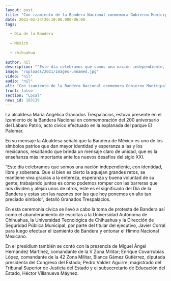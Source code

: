 ```yaml
---
layout: post
title: "Con izamiento de la Bandera Nacional conmemora Gobierno Municipal 200 años de historia"
date: 2021-02-24T20:19:00.000-06:00
tags:
  
  - Día de la Bandera
  
  - México
  
  - chihuahua
  
author: nil
description: "“Este día celebramos que somos una nación independiente, con identidad, libre y soberana."
image: "/uploads/2021/images-unnamed.jpg"
video: "nil"
audio: "nil"
alt: "Con izamiento de la Bandera Nacional conmemora Gobierno Municipal 200 años de historia"
front: false
section: "Local"
news_id: 183139
---
```


La alcaldesa María Angélica Granados Trespalacios, estuvo presente en el Izamiento de la Bandera Nacional en conmemoración del 200 aniversario del Lábaro Patrio, acto cívico efectuado en la explanada del parque El Palomar.

En su mensaje la Alcaldesa señaló que la Bandera de México es uno de los símbolos patrios que dan mayor identidad y esperanza a las y los mexicanos, resaltando que brinda un mensaje claro de unidad, que es la enseñanza más importante ante los nuevos desafíos del siglo XXI.

“Este día celebramos que somos una nación independiente, con identidad, libre y soberana. Que si bien es cierto la aquejan grandes retos, se mantiene viva gracias a la entereza, esperanza y buena voluntad de su gente; trabajando juntos es cómo podemos romper con las barreras que nos dividen y alejan unos de otros, este es el significado del Día de la Bandera y estas son las razones por las que hoy ponemos en alto tan preciado símbolo”, detalló Granados Trespalacios.

En esta ceremonia cívica se llevó a cabo la toma de protesta de Bandera así como el abanderamiento de escoltas a la Universidad Autónoma de Chihuahua, la Universidad Tecnológica de Chihuahua y la Dirección de Seguridad Pública Municipal, por parte del titular del ejecutivo, Javier Corral para luego efectuar el izamiento de Bandera y entonar el Himno Nacional Mexicano.

En el presídium también se contó con la presencia de Miguel Ángel Hernández Martínez, comandante de la V Zona Militar; Enrique Covarrubias López, comandante de la 42 Zona Militar, Blanca Gámez Gutiérrez, diputada presidenta del Congreso del Estado; Pedro Valdez Aguirre, magistrado del Tribunal Superior de Justicia del Estado y el subsecretario de Educación del Estado, Héctor Villanueva Máynez.